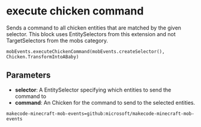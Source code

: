 # execute chicken command

Sends a command to all chicken entities that are matched by the given selector. This
block uses EntitySelectors from this extension and not TargetSelectors from the mobs
category.

```sig
mobEvents.executeChickenCommand(mobEvents.createSelector(), Chicken.TransformIntoABaby)
```

## Parameters

* **selector**: A EntitySelector specifying which entities to send the command to
* **command**: An Chicken for the command to send to the selected entities.

```package
makecode-minecraft-mob-events=github:microsoft/makecode-minecraft-mob-events
```
